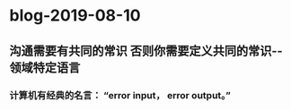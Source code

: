 # blog-2019-08-10  
## 沟通需要有共同的常识 否则你需要定义共同的常识--领域特定语言

### 计算机有经典的名言： “error input， error output。”
 
